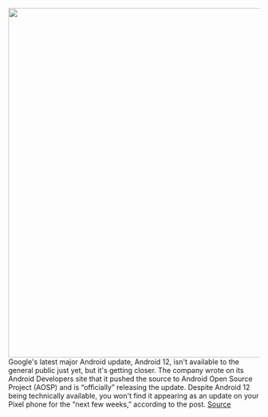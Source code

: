 <img src='https://cdn.vox-cdn.com/thumbor/rrpodNuX7INmdS4_0u59fIn0Zl8=/0x0:2040x1360/1200x800/filters:focal(857x517:1183x843)/cdn.vox-cdn.com/uploads/chorus_image/image/69949220/cfaulkner_211004_4791_0007.0.jpg' width='700px' /><br/>
Google's latest major Android update, Android 12, isn't available to the general public just yet, but it's getting closer. The company wrote on its Android Developers site that it pushed the source to Android Open Source Project (AOSP) and is “officially” releasing the update. Despite Android 12 being technically available, you won't find it appearing as an update on your Pixel phone for the “next few weeks,” according to the post.
<a href='https://www.theverge.com/2021/10/4/22708992/android-12-aosp-available-download-install'> Source <a/>